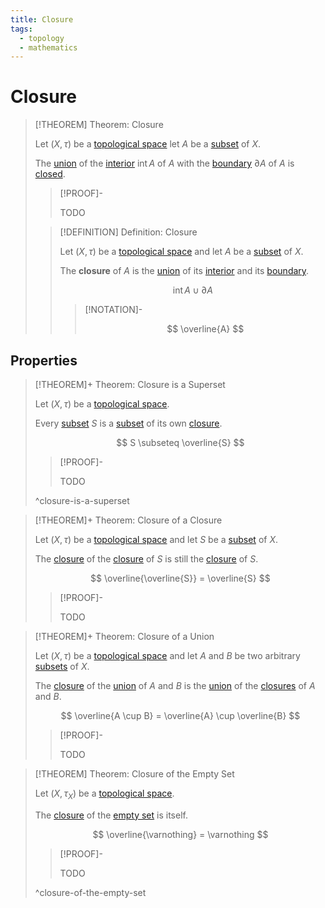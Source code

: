 ```yaml
---
title: Closure
tags:
  - topology
  - mathematics
---
```


# Closure

>[!THEOREM] Theorem: Closure
>
>Let $(X, \tau)$ be a [topological space](../Topological%20Spaces/index.md) let $A$ be a [subset](../../Set%20Theory/Sets.md) of $X$.
>
>The [union](../../Set%20Theory/Set%20Operations.md) of the [interior](Interior.md) $\operatorname{int} A$ of $A$ with the [boundary](Boundary.md) $\partial A$ of $A$ is [closed](../Topological%20Spaces/Closed%20Sets.md).
>
>>[!PROOF]-
>>
>>TODO
>>
>
>>[!DEFINITION] Definition: Closure
>>
>>Let $(X, \tau)$ be a [topological space](../Topological%20Spaces/index.md) and let $A$ be a [subset](../../Set%20Theory/Sets.md) of $X$.
>>
>>The **closure** of $A$ is the [union](../../Set%20Theory/Set%20Operations.md) of its [interior](Interior.md) and its [boundary](Boundary.md).
>>
>>$$
>>\operatorname{int} A \cup \partial A
>>$$
>>
>>>[!NOTATION]-
>>>
>>>$$
>>>\overline{A}
>>>$$
>>>
>>
>

## Properties

>[!THEOREM]+ Theorem: Closure is a Superset
>
>Let $(X, \tau)$ be a [topological space](../Topological%20Spaces/index.md).
>
>Every [subset](../../Set%20Theory/Sets.md) $S$ is a [subset](../../Set%20Theory/Sets.md) of its own [closure](Closure.md).
>
>$$
>S \subseteq \overline{S}
>$$
>
>>[!PROOF]-
>>
>>TODO
>>
>
>^closure-is-a-superset
>

>[!THEOREM]+ Theorem: Closure of a Closure
>
>Let $(X, \tau)$ be a [topological space](../Topological%20Spaces/index.md) and let $S$ be a [subset](../../Set%20Theory/Sets.md) of $X$.
>
>The [closure](Closure.md) of the [closure](Closure.md) of $S$ is still the [closure](Closure.md) of $S$.
>
>$$
>\overline{\overline{S}} = \overline{S}
>$$
>
>>[!PROOF]-
>>
>>TODO
>>
>

>[!THEOREM]+ Theorem: Closure of a Union
>
>Let $(X, \tau)$ be a [topological space](../Topological%20Spaces/index.md) and let $A$ and $B$ be two arbitrary [subsets](../../Set%20Theory/Sets.md) of $X$.
>
>The [closure](Closure.md) of the [union](../../Set%20Theory/Set%20Operations.md) of $A$ and $B$ is the [union](../../Set%20Theory/Set%20Operations.md) of the [closures](Closure.md) of $A$ and $B$.
>
>$$
>\overline{A \cup B} = \overline{A} \cup \overline{B}
>$$
>
>>[!PROOF]-
>>
>>TODO
>>
>

>[!THEOREM] Theorem: Closure of the Empty Set
>
>Let $(X, \tau_X)$ be a [topological space](../Topological%20Spaces/index.md).
>
>The [closure](Closure.md) of the [empty set](../../Set%20Theory/Sets.md) is itself.
>
>$$
>\overline{\varnothing} = \varnothing
>$$
>
>>[!PROOF]-
>>
>>TODO
>>
>
>^closure-of-the-empty-set
>